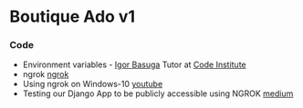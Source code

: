 # Boutique Ado v1

### Code
- Environment variables - [Igor Basuga](https://github.com/bravoalpha79) Tutor at [Code Institute](http://codeinstitute.net)
- ngrok [ngrok](https://ngrok.com/)
- Using ngrok on Windows-10 [youtube](https://www.youtube.com/watch?v=9gaaVbX0USI&ab_channel=ChuckSeverance)
- Testing our Django App to be publicly accessible using NGROK [medium](https://medium.com/@iot24hours/testing-our-django-app-to-be-publicly-accessible-using-ngrok-9b73851c46e0)

